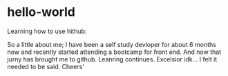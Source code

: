 # hello-world
Learning how to use hithub:

So a little about me; I have been a self study devloper for about 6 months now and recently started attending a bootcamp for front end. And now that jurny has brought me to github. Leanring continues. Excelsior idk... I felt it needed to be said. Cheers' 
